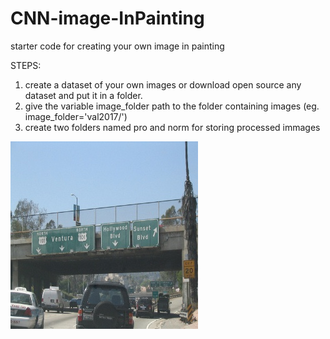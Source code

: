 # CNN-image-InPainting

starter code for creating your own image in painting 

STEPS:<br>
1. create a dataset of your own images or download open source any dataset and put it in a folder.<br>
2. give the variable  image_folder path to the folder containing images (eg. image_folder='val2017/')<br>
3. create two folders named pro and norm for storing processed immages<br>

<img src="/image/17.jpg">
